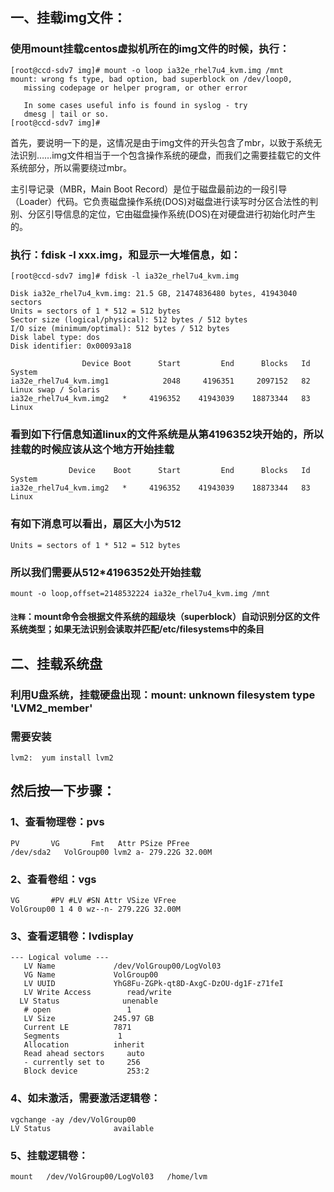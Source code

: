 
##   一、挂载img文件：



### 使用mount挂载centos虚拟机所在的img文件的时候，执行：

	[root@ccd-sdv7 img]# mount -o loop ia32e_rhel7u4_kvm.img /mnt
	mount: wrong fs type, bad option, bad superblock on /dev/loop0,
       missing codepage or helper program, or other error

       In some cases useful info is found in syslog - try
       dmesg | tail or so.
	[root@ccd-sdv7 img]#

首先，要说明一下的是，这情况是由于img文件的开头包含了mbr，以致于系统无法识别……img文件相当于一个包含操作系统的硬盘，而我们之需要挂载它的文件系统部分，所以需要绕过mbr。

主引导记录（MBR，Main Boot Record）是位于磁盘最前边的一段引导（Loader）代码。它负责磁盘操作系统(DOS)对磁盘进行读写时分区合法性的判别、分区引导信息的定位，它由磁盘操作系统(DOS)在对硬盘进行初始化时产生的。

### 执行：fdisk -l xxx.img，和显示一大堆信息，如：

	[root@ccd-sdv7 img]# fdisk -l ia32e_rhel7u4_kvm.img
	
	Disk ia32e_rhel7u4_kvm.img: 21.5 GB, 21474836480 bytes, 41943040 sectors
	Units = sectors of 1 * 512 = 512 bytes
	Sector size (logical/physical): 512 bytes / 512 bytes
	I/O size (minimum/optimal): 512 bytes / 512 bytes
	Disk label type: dos
	Disk identifier: 0x00093a18
	
	                Device Boot      Start         End      Blocks   Id  System
	ia32e_rhel7u4_kvm.img1            2048     4196351     2097152   82  Linux swap / Solaris
	ia32e_rhel7u4_kvm.img2   *     4196352    41943039    18873344   83  Linux

### 看到如下行信息知道linux的文件系统是从第4196352块开始的，所以挂载的时候应该从这个地方开始挂载

	             Device    Boot      Start         End      Blocks   Id  System
	ia32e_rhel7u4_kvm.img2   *     4196352    41943039    18873344   83  Linux

### 有如下消息可以看出，扇区大小为512

	Units = sectors of 1 * 512 = 512 bytes

### 所以我们需要从512*4196352处开始挂载

	mount -o loop,offset=2148532224 ia32e_rhel7u4_kvm.img /mnt

#### `注释`：mount命令会根据文件系统的超级块（superblock）自动识别分区的文件系统类型；如果无法识别会读取并匹配/etc/filesystems中的条目




##   二、挂载系统盘


### 利用U盘系统，挂载硬盘出现：mount: unknown filesystem type 'LVM2_member'

### 需要安装 

	lvm2:  yum install lvm2

## 然后按一下步骤：

### 1、查看物理卷：pvs

	PV       VG       Fmt   Attr PSize PFree 
	/dev/sda2   VolGroup00 lvm2 a- 279.22G 32.00M


### 2、查看卷组：vgs

	VG       #PV #LV #SN Attr VSize VFree 
	VolGroup00 1 4 0 wz--n- 279.22G 32.00M

### 3、查看逻辑卷：lvdisplay

	--- Logical volume ---
	   LV Name             /dev/VolGroup00/LogVol03
	   VG Name             VolGroup00
	   LV UUID             YhG8Fu-ZGPk-qt8D-AxgC-DzOU-dg1F-z71feI
	   LV Write Access        read/write
	  LV Status              unenable
	   # open                 1
	   LV Size             245.97 GB
	   Current LE          7871
	   Segments             1
	   Allocation          inherit
	   Read ahead sectors     auto
	   - currently set to     256
	   Block device           253:2
	   
### 4、如未激活，需要激活逻辑卷：
	
	vgchange -ay /dev/VolGroup00
	LV Status              available
	
### 5、挂载逻辑卷：

	mount   /dev/VolGroup00/LogVol03   /home/lvm
